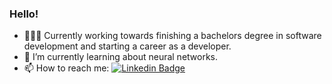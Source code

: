 ### Hello!

- 👨🏻‍💻 Currently working towards finishing a bachelors degree in software development and starting a career as a developer.
- 🌱 I’m currently learning about neural networks.
- 📫 How to reach me:  [![Linkedin Badge](https://img.shields.io/badge/-austin-blue?style=flat&logo=Linkedin&logoColor=white)](https://www.linkedin.com/in/austin-t-riggs/)

